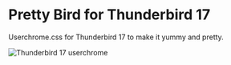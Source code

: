 Pretty Bird for Thunderbird 17
==========

Userchrome.css for Thunderbird 17 to make it yummy and pretty. 

![Thunderbird 17 userchrome](https://pbs.twimg.com/media/A_S_RhBCYAAiyri.png:large)